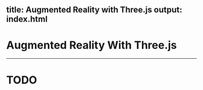title: Augmented Reality with Three.js
output: index.html
--

# Augmented Reality With Three.js

---

# TODO
